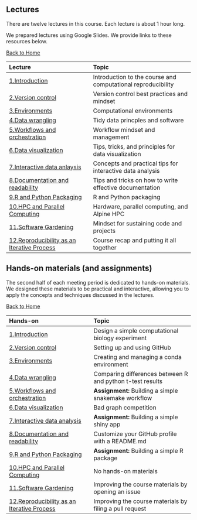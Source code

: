 ## Lectures

There are twelve lectures in this course.
Each lecture is about 1 hour long.

We prepared lectures using Google Slides.
We provide links to these resources below.

[Back to Home](https://github.com/WayScience/CPBS7601)

| Lecture                                                                                                                                                | Topic                                                        |
| :----------------------------------------------------------------------------------------------------------------------------------------------------- | :----------------------------------------------------------- |
| [1.Introduction](https://docs.google.com/presentation/d/1vF0XSd1mlsBuomSQdZ_EGU5KTNy9nKUWvyctCWxroh8/edit#slide=id.p)                                  | Introduction to the course and computational reproducibility |
| [2.Version control](https://docs.google.com/presentation/d/1RdrZ5xog3I9a_E46GqPq2g04_JvmgzsKZGVmtrtIjlA/edit#slide=id.g2efc97b6ec8_0_339)              | Version control best practices and mindset                   |
| [3.Environments](https://docs.google.com/presentation/d/1Q3K3R4ol_u0o4U93nBNJI2cLOXkx_aGgsdEfQJkGEQk/edit#slide=id.g2f1180cf2d1_0_90)                  | Computational environments                                   |
| [4.Data wrangling](https://docs.google.com/presentation/d/1Jtty8IrwB5uGMpvD0a0caMF_WLsuWdPZVRStvU7Z11U/edit#slide=id.p)                                | Tidy data princples and software                             |
| [5.Workflows and orchestration](https://docs.google.com/presentation/d/1RSY-eH6Au_LtbJIQuOfYFPspQnZFwFjnhuS9rgjX1Nw/edit#slide=id.p)                   | Workflow mindset and management                              |
| [6.Data visualization](https://docs.google.com/presentation/d/1vcLDZXQTOZOBxCJRP70Dmwt2PIfgPKsKE_Ek0M1evfM/edit#slide=id.p)                            | Tips, tricks, and principles for data visualization          |
| [7.Interactive data anlaysis](https://docs.google.com/presentation/d/1Isgawc97E8SPH2Ra07QoIOcmQQPsEnrSzZa3exd17oE/edit#slide=id.p)                     | Concepts and practical tips for interactive data analysis    |
| [8.Documentation and readability](https://docs.google.com/presentation/d/1DyixgDhdmu6GA_ffX7lreRRgRM_9usbKa6RAGfWwPMk/edit#slide=id.g30979671633_0_24) | Tips and tricks on how to write effective documentation      |
| [9.R and Python Packaging](https://docs.google.com/presentation/d/1MtMec4VsRhcy65jKVXaxAgeLY4VzKXN0VnrahLdUtRA/edit#slide=id.p)                        | R and Python packaging                                       |
| [10.HPC and Parallel Computing](https://docs.google.com/presentation/d/1TRMKEXlIB0ZoYuf7h60TidJwtKtB2b2j_8U_JZkY8uA/edit#slide=id.p1)                  | Hardware, parallel computing, and Alpine HPC                 |
| [11.Software Gardening](https://docs.google.com/presentation/d/1UIKlShdmGTQ86wRbYW3ndwcXdIaiSxr47E4dtOZt00A/edit#slide=id.g317ec89ef93_0_17)           | Mindset for sustaining code and projects                     |
| [12.Reproducibility as an Iterative Process](https://docs.google.com/presentation/d/1_43ki2OyGj88qxt33wwDibjJXte2qfflCgsqcammKBc/edit#slide=id.p)      | Course recap and putting it all together                     |

## Hands-on materials (and assignments)

The second half of each meeting period is dedicated to hands-on materials.
We designed these materials to be practical and interactive, allowing you to apply the concepts and techniques discussed in the lectures.

[Back to Home](https://github.com/WayScience/CPBS7601)

| Hands-on                                   | Topic                                                     |
| :----------------------------------------- | :-------------------------------------------------------- |
| [1.Introduction](https://github.com/WayScience/CPBS7601/blob/main/materials/01.introduction/lecture01_hands-on_experimental_design.md)                             | Design a simple computational biology experiment          |
| [2.Version control](https://github.com/WayScience/CPBS7601/blob/main/materials/02.version_control/lecture02_hands-on_github.md)                          | Setting up and using GitHub                               |
| [3.Environments](https://github.com/WayScience/CPBS7601/blob/main/materials/03.environments/lecture03_hands-on_conda.md)                             | Creating and managing a conda environment                 |
| [4.Data wrangling](https://github.com/WayScience/CPBS7601/blob/main/materials/04.data_wrangling/lecture04_hands-on_datawrangling.md)                           | Comparing differences between R and python t-test results |
| [5.Workflows and orchestration](https://github.com/WayScience/CPBS7601/blob/main/materials/05.workflows/lecture05_assignment_snakemake.md)              | **Assignment:** Building a simple snakemake workflow      |
| [6.Data visualization](https://github.com/WayScience/CPBS7601/blob/main/materials/06.data_visualization/lecture06_hands-on_dataviz.md)                       | Bad graph competition                                     |
| [7.Interactive data analysis](https://github.com/WayScience/CPBS7601/blob/main/materials/07.interactive_data_analysis/lecture07_assignment_shinyapp.md)                | **Assignment:** Building a simple shiny app               |
| [8.Documentation and readability](https://github.com/WayScience/CPBS7601/blob/main/materials/08.documentation/lecture08_hands-on_github_profile.md)            | Customize your GitHub profile with a README.md            |
| [9.R and Python Packaging](https://github.com/WayScience/CPBS7601/blob/main/materials/09.software_packaging/lecture09_software_packaging_assignment.md)                   | **Assignment:** Building a simple R package               |
| [10.HPC and Parallel Computing](https://github.com/WayScience/CPBS7601/blob/main/materials/10.hpc/hands_on_activity/5mc_sequence_analysis_activity.md)              | No hands-on materials                                     |
| [11.Software Gardening](https://github.com/WayScience/CPBS7601/blob/main/materials/11.software_gardening/lecture11_softwaregardening.pdf)                      | Improving the course materials by opening an issue        |
| [12.Reproducibility as an Iterative Process](https://github.com/WayScience/CPBS7601/blob/main/materials/12.course_hygiene/lecture12_hands-on_improving_the_course.md) | Improving the course materials by filing a pull request   |
